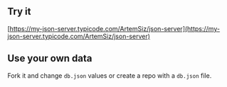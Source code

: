 ## Try it

[https://my-json-server.typicode.com/ArtemSiz/json-server](https://my-json-server.typicode.com/ArtemSiz/json-server)

## Use your own data

Fork it and change `db.json` values or create a repo with a `db.json` file.
